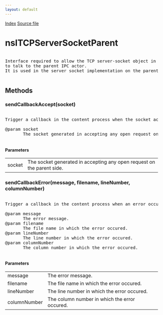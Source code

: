 ```yaml
---
layout: default
---
```

<div id='links'><a href="../index.html">Index</a>
<a href="http://dxr.mozilla.org/mozilla-central/source/dom/network/interfaces/nsITCPServerSocketParent.idl">Source file</a>
</div>

# nsITCPServerSocketParent #
<pre>   
Interface required to allow the TCP server-socket object in the parent process  
to talk to the parent IPC actor.  
It is used in the server socket implementation on the parent side.  
  
</pre>
## Methods ##

### sendCallbackAccept(socket) ###
<pre>  
Trigger a callback in the content process when the socket accepts any request.  
  
@param socket  
       The socket generated in accepting any open request on the parent side.  
  
</pre>
#### Parameters ####

<table>

<tr>
<td>socket</td>
<td>       The socket generated in accepting any open request on the parent side.  
</td>
</tr>

</table>

### sendCallbackError(message, filename, lineNumber, columnNumber) ###
<pre>  
Trigger a callback in the content process when an error occurs.  
  
@param message  
       The error message.  
@param filename  
       The file name in which the error occured.  
@param lineNumber  
       The line number in which the error occured.  
@param columnNumber  
       The column number in which the error occured.  
  
</pre>
#### Parameters ####

<table>

<tr>
<td>message</td>
<td>       The error message.  
</td>
</tr>

<tr>
<td>filename</td>
<td>       The file name in which the error occured.  
</td>
</tr>

<tr>
<td>lineNumber</td>
<td>       The line number in which the error occured.  
</td>
</tr>

<tr>
<td>columnNumber</td>
<td>       The column number in which the error occured.  
</td>
</tr>

</table>

